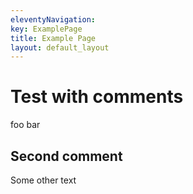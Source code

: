 ```yaml
---
eleventyNavigation:
key: ExamplePage
title: Example Page
layout: default_layout
---
```

# Test with comments

<!-- this is a regular comment before -->
foo <!-- this is an inline comment --> bar
<!-- this is a regular comment after -->
<!-- A
multiline
comment -->

## Second comment

Some other text
